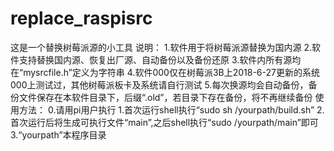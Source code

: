 # replace_raspisrc
这是一个替换树莓派源的小工具
说明：
	1.软件用于将树莓派源替换为国内源
	2.软件支持替换国内源、恢复出厂源、自动备份以及备份还原
	3.软件内所有源均在“mysrcfile.h”定义为字符串
	4.软件000仅在树莓派3B上2018-6-27更新的系统000上测试过，其他树莓派板卡及系统请自行测试
	5.每次换源均会自动备份，备份文件保存在本软件目录下，后缀“.old”，若目录下存在备份，将不再继续备份
使用方法：
	0.请用pi用户执行
	1.首次运行shell执行“sudo sh /yourpath/build.sh”
	2.首次运行后将生成可执行文件“main”,之后shell执行“sudo /yourpath/main”即可
	3.“yourpath”本程序目录
